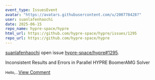 ```yaml
---
event_type: IssuesEvent
avatar: "https://avatars.githubusercontent.com/u/200778428?"
user: suanlafenhaochi
date: 2025-06-15
repo_name: hypre-space/hypre
html_url: https://github.com/hypre-space/hypre/issues/1295
repo_url: https://github.com/hypre-space/hypre
---
```


<a href='https://github.com/suanlafenhaochi' target='_blank'>suanlafenhaochi</a> open issue <a href='https://github.com/hypre-space/hypre/issues/1295' target='_blank'>hypre-space/hypre#1295</a>.

<p>Inconsistent Results and Errors in Parallel HYPRE BoomerAMG Solver</p><small>Hello,...</small><a href='https://github.com/hypre-space/hypre/issues/1295' target='_blank'>View Comment</a>